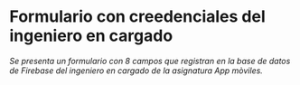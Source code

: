 # Formulario con creedenciales del ingeniero en cargado

_Se presenta un formulario con 8 campos que registran en la base de datos de Firebase del ingeniero en cargado de la asignatura App mòviles._
